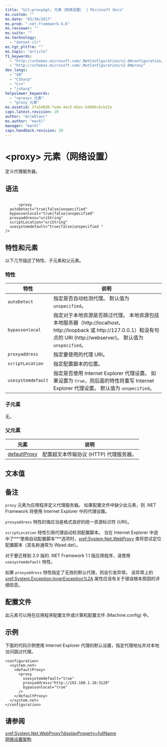 ```yaml
---
title: "&lt;proxy&gt; 元素（网络设置） | Microsoft Docs"
ms.custom: ""
ms.date: "03/30/2017"
ms.prod: ".net-framework-4.6"
ms.reviewer: ""
ms.suite: ""
ms.technology: 
  - "dotnet-clr"
ms.tgt_pltfrm: ""
ms.topic: "article"
f1_keywords: 
  - "http://schemas.microsoft.com/.NetConfiguration/v2.0#configuration/system.net/defaultProxy/proxy"
  - "http://schemas.microsoft.com/.NetConfiguration/v2.0#proxy"
dev_langs: 
  - "VB"
  - "CSharp"
  - "C++"
  - "jsharp"
helpviewer_keywords: 
  - "<proxy> 元素"
  - "proxy 元素"
ms.assetid: 37a548d8-fade-4ac5-82ec-b49b6c6cb22a
caps.latest.revision: 20
author: "mcleblanc"
ms.author: "markl"
manager: "markl"
caps.handback.revision: 20
---
```

# &lt;proxy&gt; 元素（网络设置）
定义代理服务器。  
  
## 语法  
  
```  
  
      <proxy   
  autoDetect="true|false|unspecified"    
  bypassonlocal="true|false|unspecified"   
  proxyaddress="uriString"  
  scriptLocation="uriString"   
  usesystemdefault="true|false|unspecified "   
/>  
```  
  
## 特性和元素  
 以下几节描述了特性、子元素和父元素。  
  
### 特性  
  
|**特性**|**说明**|  
|------------|------------|  
|`autoDetect`|指定是否自动检测代理。  默认值为 `unspecified`。|  
|`bypassonlocal`|指定对于本地资源是否跳过代理。  本地资源包括本地服务器（http:\/\/localhost、http:\/\/loopback 或 http:\/\/127.0.0.1）和没有句点的 URI \(http:\/\/webserver\)。  默认值为 `unspecified`。|  
|`proxyaddress`|指定要使用的代理 URI。|  
|`scriptLocation`|指定配置脚本的位置。|  
|`usesystemdefault`|指定是否使用 Internet Explorer 代理设置。  如果设置为 `true`，则后面的特性将重写 Internet Explorer 代理设置。  默认值为 `unspecified`。|  
  
### 子元素  
 无。  
  
### 父元素  
  
|**元素**|**说明**|  
|------------|------------|  
|[defaultProxy](../../../../../docs/framework/configure-apps/file-schema/network/defaultproxy-element-network-settings.md)|配置超文本传输协议 \(HTTP\) 代理服务器。|  
  
## 文本值  
  
## 备注  
 `proxy` 元素为应用程序定义代理服务器。  如果配置文件中缺少此元素，则 .NET Framework 将使用 Internet Explorer 中的代理设置。  
  
 `proxyaddress` 特性的值应当是格式良好的统一资源标识符 \(URI\)。  
  
 `scriptLocation` 特性引用代理自动检测配置脚本。  当在 Internet Explorer 中选中了**“使用自动配置脚本”**选项时，<xref:System.Net.WebProxy> 类将尝试定位配置脚本（其名称通常为 Wpad.dat）。  
  
 对于要迁移到 2.0 版的 .NET Framework 1.1 版应用程序，请使用 `usesystemdefault` 特性。  
  
 如果 `proxyaddress` 特性指定了无效的默认代理，则会引发异常。  该异常上的 <xref:System.Exception.InnerException%2A> 属性应该有关于错误根本原因的详细信息。  
  
## 配置文件  
 此元素可以用在应用程序配置文件或计算机配置文件 \(Machine.config\) 中。  
  
## 示例  
 下面的代码示例使用 Internet Explorer 代理的默认设置，指定代理地址并对本地访问跳过代理。  
  
```  
<configuration>  
  <system.net>  
    <defaultProxy>  
      <proxy  
        usesystemdefault="true"  
        proxyaddress="http://192.168.1.10:3128"  
        bypassonlocal="true"  
      />  
    </defaultProxy>  
  </system.net>  
</configuration>  
```  
  
## 请参阅  
 <xref:System.Net.WebProxy?displayProperty=fullName>   
 [网络设置架构](../../../../../docs/framework/configure-apps/file-schema/network/index.md)